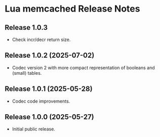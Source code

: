 # Lua memcached Release Notes


## Release 1.0.3

- Check incr/decr return size.


## Release 1.0.2 (2025-07-02)

- Codec version 2 with more compact representation of booleans and (small) tables.


## Release 1.0.1 (2025-05-28)

- Codec code improvements.


## Release 1.0.0 (2025-05-27)

- Initial public release.